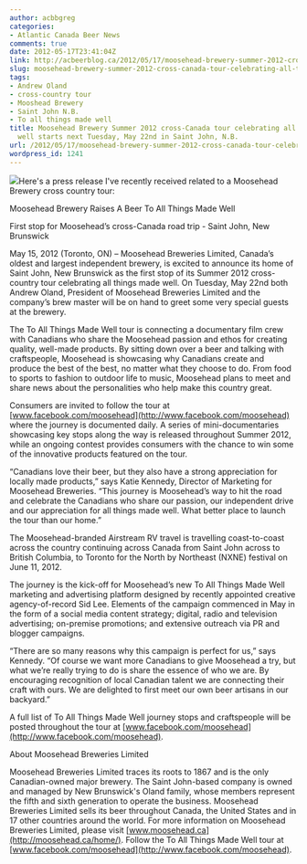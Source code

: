 ```yaml
---
author: acbbgreg
categories:
- Atlantic Canada Beer News
comments: true
date: 2012-05-17T23:41:04Z
link: http://acbeerblog.ca/2012/05/17/moosehead-brewery-summer-2012-cross-canada-tour-celebrating-all-things-made-well-starts-next-tuesday-may-22nd-in-saint-john-n-b/
slug: moosehead-brewery-summer-2012-cross-canada-tour-celebrating-all-things-made-well-starts-next-tuesday-may-22nd-in-saint-john-n-b
tags:
- Andrew Oland
- cross-country tour
- Mooshead Brewery
- Saint John N.B.
- To all things made well
title: Moosehead Brewery Summer 2012 cross-Canada tour celebrating all things made
  well starts next Tuesday, May 22nd in Saint John, N.B.
url: /2012/05/17/moosehead-brewery-summer-2012-cross-canada-tour-celebrating-all-things-made-well-starts-next-tuesday-may-22nd-in-saint-john-n-b/
wordpress_id: 1241
---
```


[![](http://acbeerblog.ca/wp-content/uploads/2012/05/moosehead.png)](http://acbeerblog.ca/wp-content/uploads/2012/05/moosehead.png)Here's a press release I've recently received related to a Moosehead Brewery cross country tour:

Moosehead Brewery Raises A Beer To All Things Made Well

First stop for Moosehead’s cross-Canada road trip - Saint John, New Brunswick

May 15, 2012 (Toronto, ON) – Moosehead Breweries Limited, Canada’s oldest and largest independent brewery, is excited to announce its home of Saint John, New Brunswick as the first stop of its Summer 2012 cross-country tour celebrating all things made well. On Tuesday, May 22nd both Andrew Oland, President of Moosehead Breweries Limited and the company’s brew master will be on hand to greet some very special guests at the brewery.

The To All Things Made Well tour is connecting a documentary film crew with Canadians who share the Moosehead passion and ethos for creating quality, well-made products. By sitting down over a beer and talking with craftspeople, Moosehead is showcasing why Canadians create and produce the best of the best, no matter what they choose to do. From food to sports to fashion to outdoor life to music, Moosehead plans to meet and share news about the personalities who help make this country great.

Consumers are invited to follow the tour at [www.facebook.com/moosehead](http://www.facebook.com/moosehead) where the journey is documented daily. A series of mini-documentaries showcasing key stops along the way is released throughout Summer 2012, while an ongoing contest provides consumers with the chance to win some of the innovative products featured on the tour.

“Canadians love their beer, but they also have a strong appreciation for locally made products,” says Katie Kennedy, Director of Marketing for Moosehead Breweries. “This journey is Moosehead’s way to hit the road and celebrate the Canadians who share our passion, our independent drive and our appreciation for all things made well. What better place to launch the tour than our home.”

The Moosehead-branded Airstream RV travel is travelling coast-to-coast across the country continuing across Canada from Saint John across to British Columbia, to Toronto for the North by Northeast (NXNE) festival on June 11, 2012.

The journey is the kick-off for Moosehead’s new To All Things Made Well marketing and advertising platform designed by recently appointed creative agency-of-record Sid Lee. Elements of the campaign commenced in May in the form of a social media content strategy; digital, radio and television advertising; on-premise promotions; and extensive outreach via PR and blogger campaigns.

“There are so many reasons why this campaign is perfect for us,” says Kennedy. “Of course we want more Canadians to give Moosehead a try, but what we’re really trying to do is share the essence of who we are. By encouraging recognition of local Canadian talent we are connecting their craft with ours. We are delighted to first meet our own beer artisans in our backyard.”

A full list of To All Things Made Well journey stops and craftspeople will be posted throughout the tour at [www.facebook.com/moosehead](http://www.facebook.com/moosehead).

About Moosehead Breweries Limited

Moosehead Breweries Limited traces its roots to 1867 and is the only Canadian-owned major brewery. The Saint John-based company is owned and managed by New Brunswick's Oland family, whose members represent the fifth and sixth generation to operate the business. Moosehead Breweries Limited sells its beer throughout Canada,
the United States and in 17 other countries around the world. For more information on Moosehead Breweries Limited, please visit [www.moosehead.ca](http://moosehead.ca/home/). Follow the To All Things Made Well tour at [www.facebook.com/moosehead](http://www.facebook.com/moosehead).
